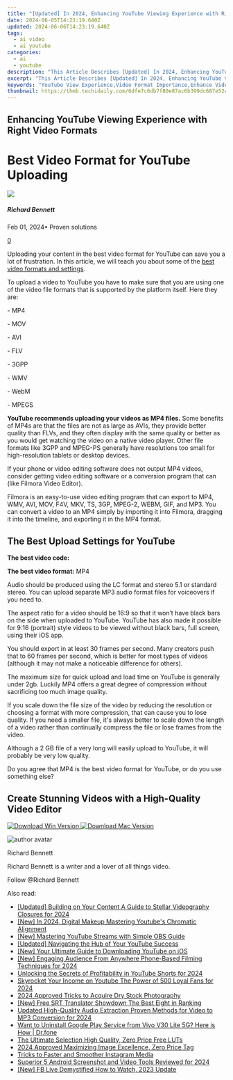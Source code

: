 ```yaml
---
title: "[Updated] In 2024, Enhancing YouTube Viewing Experience with Right Video Formats"
date: 2024-06-05T14:23:19.640Z
updated: 2024-06-06T14:23:19.640Z
tags:
  - ai video
  - ai youtube
categories:
  - ai
  - youtube
description: "This Article Describes [Updated] In 2024, Enhancing YouTube Viewing Experience with Right Video Formats"
excerpt: "This Article Describes [Updated] In 2024, Enhancing YouTube Viewing Experience with Right Video Formats"
keywords: "YouTube View Experience,Video Format Importance,Enhance Video Playback,Optimal Video Quality,Format Impact on Views,Streaming Video Performance,Content Format Selection"
thumbnail: https://thmb.techidaily.com/6dfe7c6db7f80e87ac6b399dc687e52e1d331efd7fce0bd5f581a2c33f337372.jpg
---
```


## Enhancing YouTube Viewing Experience with Right Video Formats

# Best Video Format for YouTube Uploading

![](https://images.wondershare.com/filmora/article-images/richard-bennett.jpg)

##### Richard Bennett

 Feb 01, 2024• Proven solutions

[0](#commentsBoxSeoTemplate)

Uploading your content in the best video format for YouTube can save you a lot of frustration. In this article, we will teach you about some of the [best video formats and settings](https://tools.techidaily.com/wondershare/filmora/download/).

To upload a video to YouTube you have to make sure that you are using one of the video file formats that is supported by the platform itself. Here they are:

  \- MP4

 \- MOV

 \- AVI

 \- FLV

 \- 3GPP

 \- WMV

 \- WebM

 \- MPEGS

 **YouTube recommends uploading your videos as MP4 files.** Some benefits of MP4s are that the files are not as large as AVIs, they provide better quality than FLVs, and they often display with the same quality or better as you would get watching the video on a native video player. Other file formats like 3GPP and MPEG-PS generally have resolutions too small for high-resolution tablets or desktop devices.

If your phone or video editing software does not output MP4 videos, consider getting video editing software or a conversion program that can (like Filmora Video Editor).

Filmora is an easy-to-use video editing program that can export to MP4, WMV, AVI, MOV, F4V, MKV, TS, 3GP, MPEG-2, WEBM, GIF, and MP3\. You can convert a video to an MP4 simply by importing it into Filmora, dragging it into the timeline, and exporting it in the MP4 format.

## The Best Upload Settings for YouTube

**The best video code:**

**The best video format:** MP4

Audio should be produced using the LC format and stereo 5.1 or standard stereo. You can upload separate MP3 audio format files for voiceovers if you need to.

The aspect ratio for a video should be 16:9 so that it won’t have black bars on the side when uploaded to YouTube. YouTube has also made it possible for 9:16 (portrait) style videos to be viewed without black bars, full screen, using their iOS app.

You should export in at least 30 frames per second. Many creators push that to 60 frames per second, which is better for most types of videos (although it may not make a noticeable difference for others).

The maximum size for quick upload and load time on YouTube is generally under 2gb. Luckily MP4 offers a great degree of compression without sacrificing too much image quality.

If you scale down the file size of the video by reducing the resolution or choosing a format with more compression, that can cause you to lose quality. If you need a smaller file, it's always better to scale down the length of a video rather than continually compress the file or lose frames from the video.

Although a 2 GB file of a very long will easily upload to YouTube, it will probably be very low quality.

 Do you agree that MP4 is the best video format for YouTube, or do you use something else?

## Create Stunning Videos with a High-Quality Video Editor

[![Download Win Version](https://images.wondershare.com/filmora/guide/download-btn-win.jpg) ](https://tools.techidaily.com/wondershare/filmora/download/) [![Download Mac Version](https://images.wondershare.com/filmora/guide/download-btn-mac.jpg) ](https://tools.techidaily.com/wondershare/filmora/download/)

![author avatar](https://images.wondershare.com/filmora/article-images/richard-bennett.jpg)

Richard Bennett

Richard Bennett is a writer and a lover of all things video.

Follow @Richard Bennett

<span class="atpl-alsoreadstyle">Also read:</span>
<div><ul>
<li><a href="https://facebook-video-share.techidaily.com/updated-building-on-your-content-a-guide-to-stellar-videography-closures-for-2024/"><u>[Updated] Building on Your Content  A Guide to Stellar Videography Closures for 2024</u></a></li>
<li><a href="https://facebook-video-share.techidaily.com/new-in-2024-digital-makeup-mastering-youtubes-chromatic-alignment/"><u>[New] In 2024, Digital Makeup  Mastering Youtube's Chromatic Alignment</u></a></li>
<li><a href="https://facebook-video-share.techidaily.com/new-mastering-youtube-streams-with-simple-obs-guide/"><u>[New] Mastering YouTube Streams with Simple OBS Guide</u></a></li>
<li><a href="https://facebook-video-share.techidaily.com/updated-navigating-the-hub-of-your-youtube-success/"><u>[Updated] Navigating the Hub of Your YouTube Success</u></a></li>
<li><a href="https://facebook-video-share.techidaily.com/new-your-ultimate-guide-to-downloading-youtube-on-ios/"><u>[New] Your Ultimate Guide to Downloading YouTube on iOS</u></a></li>
<li><a href="https://facebook-video-share.techidaily.com/new-engaging-audience-from-anywhere-phone-based-filming-techniques-for-2024/"><u>[New] Engaging Audience From Anywhere  Phone-Based Filming Techniques for 2024</u></a></li>
<li><a href="https://facebook-video-share.techidaily.com/unlocking-the-secrets-of-profitability-in-youtube-shorts-for-2024/"><u>Unlocking the Secrets of Profitability in YouTube Shorts for 2024</u></a></li>
<li><a href="https://facebook-video-share.techidaily.com/skyrocket-your-income-on-youtube-the-power-of-500-loyal-fans-for-2024/"><u>Skyrocket Your Income on Youtube  The Power of 500 Loyal Fans for 2024</u></a></li>
<li><a href="https://some-guidance.techidaily.com/2024-approved-tricks-to-acquire-dry-stock-photography/"><u>2024 Approved  Tricks to Acquire Dry Stock Photography</u></a></li>
<li><a href="https://some-techniques.techidaily.com/new-free-srt-translator-showdown-the-best-eight-in-ranking/"><u>[New] Free SRT Translator Showdown  The Best Eight in Ranking</u></a></li>
<li><a href="https://ai-video-apps.techidaily.com/updated-high-quality-audio-extraction-proven-methods-for-video-to-mp3-conversion-for-2024/"><u>Updated High-Quality Audio Extraction Proven Methods for Video to MP3 Conversion for 2024</u></a></li>
<li><a href="https://howto.techidaily.com/want-to-uninstall-google-play-service-from-vivo-v30-lite-5g-here-is-how-drfone-by-drfone-fix-android-problems-fix-android-problems/"><u>Want to Uninstall Google Play Service from Vivo V30 Lite 5G? Here is How | Dr.fone</u></a></li>
<li><a href="https://extra-lessons.techidaily.com/the-ultimate-selection-high-quality-zero-price-free-luts/"><u>The Ultimate Selection  High Quality, Zero Price Free LUTs</u></a></li>
<li><a href="https://extra-skills.techidaily.com/2024-approved-maximizing-image-excellence-zero-price-tag/"><u>2024 Approved  Maximizing Image Excellence, Zero Price Tag</u></a></li>
<li><a href="https://instagram-video-recordings.techidaily.com/tricks-to-faster-and-smoother-instagram-media/"><u>Tricks to Faster and Smoother Instagram Media</u></a></li>
<li><a href="https://screen-mirroring-recording.techidaily.com/superior-5-android-screenshot-and-video-tools-reviewed-for-2024/"><u>Superior 5 Android Screenshot and Video Tools Reviewed for 2024</u></a></li>
<li><a href="https://facebook-video-recording.techidaily.com/new-fb-live-demystified-how-to-watch-2023-update/"><u>[New] FB Live Demystified  How to Watch, 2023 Update</u></a></li>
</ul></div>

<ins class="adsbygoogle"
      style="display:block"
      data-ad-client="ca-pub-7571918770474297"
      data-ad-slot="8358498916"
      data-ad-format="auto"
      data-full-width-responsive="true"></ins>
